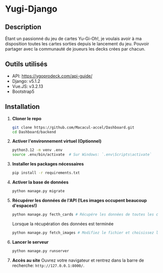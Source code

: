 # Yugi-Django

## Description
Étant un passionné du jeu de cartes Yu-Gi-Oh!, je voulais avoir à ma disposition toutes les cartes sorties depuis le lancement du jeu.
Pouvoir partager avec la communauté de joueurs les decks crées par chacun.

## Outils utilisés
-   API: https://ygoprodeck.com/api-guide/
-   Django: v5.1.2
-   Vue.JS: v3.2.13
-   Bootstrap5

## Installation
1. **Cloner le repo**
    ```bash
    git clone https://github.com/Macacul-accel/Dashboard.git
    cd Dashboard/backend
    ```

2. **Activer l'environnement virtuel (Optionnel)**
    ```bash
    python3.12 -m venv .env
    source .env/bin/activate  # Sur Windows: `.env\Scripts\activate`
    ```

3. **Installer les packages nécessaires**
    ```bash
    pip install -r requirements.txt
    ```

4. **Activer la base de données**
    ```bash
    python manage.py migrate
    ```

5. **Récupérer les données de l'API (!Les images occupent beaucoup d'espaces!)**
    ```bash
    python manage.py fecth_cards # Récupére les données de toutes les cartes qui ne sont pas dans la bdd
    ```
    Lorsque la récupération des données est terminée
    ```bash
    python manage.py fetch_images # Modifiez le fichier et choisissez l'option 2 pour éviter d'occuper trop d'espace
    ```

6. **Lancer le serveur**
    ```bash
    python manage.py runserver
    ```

7. **Accès au site**
    Ouvrez votre navigateur et rentrez dans la barre de recherche: `http://127.0.0.1:8000/`.